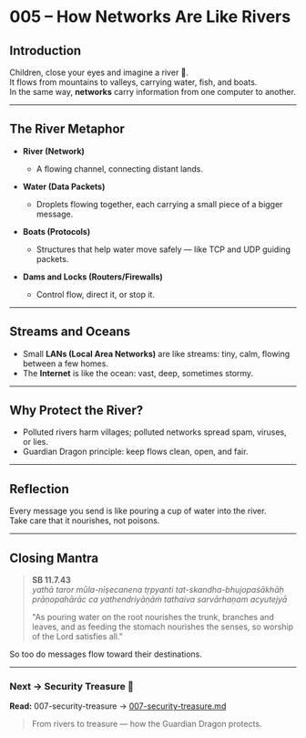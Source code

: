 # 005 – How Networks Are Like Rivers

## Introduction

Children, close your eyes and imagine a river 🌊.  
It flows from mountains to valleys, carrying water, fish, and boats.  
In the same way, **networks** carry information from one computer to another.

---

## The River Metaphor

- **River (Network)**  
  - A flowing channel, connecting distant lands.  

- **Water (Data Packets)**  
  - Droplets flowing together, each carrying a small piece of a bigger message.  

- **Boats (Protocols)**  
  - Structures that help water move safely — like TCP and UDP guiding packets.  

- **Dams and Locks (Routers/Firewalls)**  
  - Control flow, direct it, or stop it.  

---

## Streams and Oceans

- Small **LANs (Local Area Networks)** are like streams: tiny, calm, flowing between a few homes.  
- The **Internet** is like the ocean: vast, deep, sometimes stormy.  

---

## Why Protect the River?

- Polluted rivers harm villages; polluted networks spread spam, viruses, or lies.  
- Guardian Dragon principle: keep flows clean, open, and fair.  

---

## Reflection

Every message you send is like pouring a cup of water into the river.  
Take care that it nourishes, not poisons.  

---

## Closing Mantra

> **SB 11.7.43**  
> *yathā taror mūla-niṣecanena tṛpyanti tat-skandha-bhujopaśākhāḥ  
> prāṇopahārāc ca yathendriyāṇāṁ tathaiva sarvārhaṇam acyutejyā*  
>  
> "As pouring water on the root nourishes the trunk, branches and leaves, and as feeding the stomach nourishes the senses, so worship of the Lord satisfies all."  

So too do messages flow toward their destinations.

---
### Next → Security Treasure 💎
**Read:** 007-security-treasure → [007-security-treasure.md](007-security-treasure.md)

> From rivers to treasure — how the Guardian Dragon protects.
